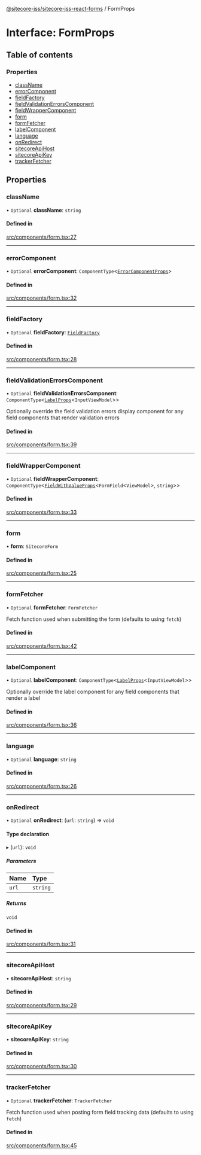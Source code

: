 [@sitecore-jss/sitecore-jss-react-forms](../README.md) / FormProps

# Interface: FormProps

## Table of contents

### Properties

- [className](FormProps.md#classname)
- [errorComponent](FormProps.md#errorcomponent)
- [fieldFactory](FormProps.md#fieldfactory)
- [fieldValidationErrorsComponent](FormProps.md#fieldvalidationerrorscomponent)
- [fieldWrapperComponent](FormProps.md#fieldwrappercomponent)
- [form](FormProps.md#form)
- [formFetcher](FormProps.md#formfetcher)
- [labelComponent](FormProps.md#labelcomponent)
- [language](FormProps.md#language)
- [onRedirect](FormProps.md#onredirect)
- [sitecoreApiHost](FormProps.md#sitecoreapihost)
- [sitecoreApiKey](FormProps.md#sitecoreapikey)
- [trackerFetcher](FormProps.md#trackerfetcher)

## Properties

### className

• `Optional` **className**: `string`

#### Defined in

[src/components/form.tsx:27](https://github.com/Sitecore/jss/blob/19e6229c3/packages/sitecore-jss-react-forms/src/components/form.tsx#L27)

---

### errorComponent

• `Optional` **errorComponent**: `ComponentType`<[`ErrorComponentProps`](ErrorComponentProps.md)\>

#### Defined in

[src/components/form.tsx:32](https://github.com/Sitecore/jss/blob/19e6229c3/packages/sitecore-jss-react-forms/src/components/form.tsx#L32)

---

### fieldFactory

• `Optional` **fieldFactory**: [`FieldFactory`](../classes/FieldFactory.md)

#### Defined in

[src/components/form.tsx:28](https://github.com/Sitecore/jss/blob/19e6229c3/packages/sitecore-jss-react-forms/src/components/form.tsx#L28)

---

### fieldValidationErrorsComponent

• `Optional` **fieldValidationErrorsComponent**: `ComponentType`<[`LabelProps`](../README.md#labelprops)<`InputViewModel`\>\>

Optionally override the field validation errors display component for any field components that render validation errors

#### Defined in

[src/components/form.tsx:39](https://github.com/Sitecore/jss/blob/19e6229c3/packages/sitecore-jss-react-forms/src/components/form.tsx#L39)

---

### fieldWrapperComponent

• `Optional` **fieldWrapperComponent**: `ComponentType`<[`FieldWithValueProps`](FieldWithValueProps.md)<`FormField`<`ViewModel`\>, `string`\>\>

#### Defined in

[src/components/form.tsx:33](https://github.com/Sitecore/jss/blob/19e6229c3/packages/sitecore-jss-react-forms/src/components/form.tsx#L33)

---

### form

• **form**: `SitecoreForm`

#### Defined in

[src/components/form.tsx:25](https://github.com/Sitecore/jss/blob/19e6229c3/packages/sitecore-jss-react-forms/src/components/form.tsx#L25)

---

### formFetcher

• `Optional` **formFetcher**: `FormFetcher`

Fetch function used when submitting the form (defaults to using `fetch`)

#### Defined in

[src/components/form.tsx:42](https://github.com/Sitecore/jss/blob/19e6229c3/packages/sitecore-jss-react-forms/src/components/form.tsx#L42)

---

### labelComponent

• `Optional` **labelComponent**: `ComponentType`<[`LabelProps`](../README.md#labelprops)<`InputViewModel`\>\>

Optionally override the label component for any field components that render a label

#### Defined in

[src/components/form.tsx:36](https://github.com/Sitecore/jss/blob/19e6229c3/packages/sitecore-jss-react-forms/src/components/form.tsx#L36)

---

### language

• `Optional` **language**: `string`

#### Defined in

[src/components/form.tsx:26](https://github.com/Sitecore/jss/blob/19e6229c3/packages/sitecore-jss-react-forms/src/components/form.tsx#L26)

---

### onRedirect

• `Optional` **onRedirect**: (`url`: `string`) => `void`

#### Type declaration

▸ (`url`): `void`

##### Parameters

| Name  | Type     |
| :---- | :------- |
| `url` | `string` |

##### Returns

`void`

#### Defined in

[src/components/form.tsx:31](https://github.com/Sitecore/jss/blob/19e6229c3/packages/sitecore-jss-react-forms/src/components/form.tsx#L31)

---

### sitecoreApiHost

• **sitecoreApiHost**: `string`

#### Defined in

[src/components/form.tsx:29](https://github.com/Sitecore/jss/blob/19e6229c3/packages/sitecore-jss-react-forms/src/components/form.tsx#L29)

---

### sitecoreApiKey

• **sitecoreApiKey**: `string`

#### Defined in

[src/components/form.tsx:30](https://github.com/Sitecore/jss/blob/19e6229c3/packages/sitecore-jss-react-forms/src/components/form.tsx#L30)

---

### trackerFetcher

• `Optional` **trackerFetcher**: `TrackerFetcher`

Fetch function used when posting form field tracking data (defaults to using `fetch`)

#### Defined in

[src/components/form.tsx:45](https://github.com/Sitecore/jss/blob/19e6229c3/packages/sitecore-jss-react-forms/src/components/form.tsx#L45)
